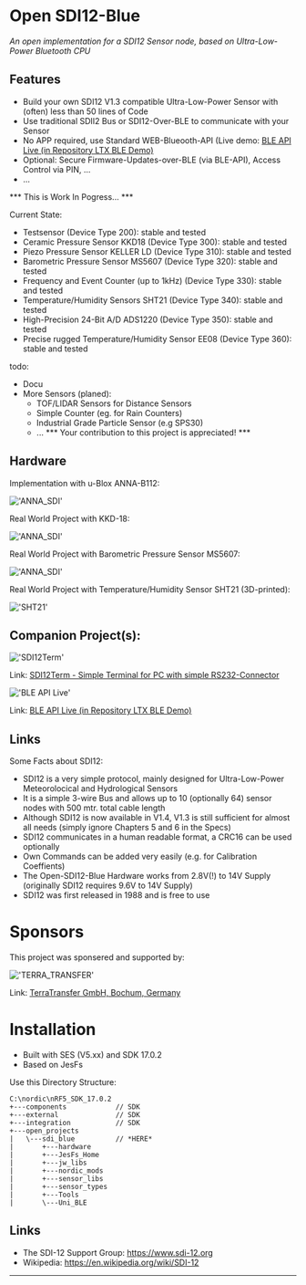 # Open SDI12-Blue #
_An open implementation for a SDI12 Sensor node, based on Ultra-Low-Power Bluetooth CPU_

## Features ##
- Build your own SDI12 V1.3 compatible Ultra-Low-Power Sensor with (often) less than 50 lines of Code
- Use traditional SDII2 Bus or SDI12-Over-BLE to communicate with your Sensor
- No APP required, use Standard WEB-Blueooth-API (Live demo: [BLE API Live (in Repository LTX BLE Demo)](https://joembedded.github.io/ltx_ble_demo/ble_api/index.html)
- Optional: Secure Firmware-Updates-over-BLE (via BLE-API), Access Control via PIN, ...
- ...

*** This is Work In Pogress... ***

Current State:
- Testsensor (Device Type 200): stable and tested
- Ceramic Pressure Sensor KKD18 (Device Type 300): stable and tested
- Piezo Pressure Sensor KELLER LD (Device Type 310): stable and tested
- Barometric Pressure Sensor MS5607 (Device Type 320): stable and tested
- Frequency and Event Counter (up to 1kHz) (Device Type 330): stable and tested
- Temperature/Humidity Sensors SHT21 (Device Type 340): stable and tested
- High-Precision 24-Bit A/D ADS1220 (Device Type 350): stable and tested
- Precise rugged Temperature/Humidity Sensor EE08 (Device Type 360): stable and tested

todo: 
- Docu
- More Sensors (planed): 
  - TOF/LIDAR Sensors for Distance Sensors
  - Simple Counter (eg. for Rain Counters)
  - Industrial Grade Particle Sensor (e.g SPS30)
  - ... *** Your contribution to this project is appreciated! ***
 
 
## Hardware ##
Implementation with u-Blox ANNA-B112:

!['ANNA_SDI'](./hardware/u-Blox_anna-b112/module_0v1.jpg "ANNA-SDI")

Real World Project with KKD-18:

!['ANNA_SDI'](./Img/kkd18_300.jpg)

Real World Project with Barometric Pressure Sensor MS5607:

!['ANNA_SDI'](./Img/baro_320.jpg)

Real World Project with Temperature/Humidity Sensor SHT21 (3D-printed):

!['SHT21'](./Img/sht21_3d_340.jpg)

## Companion Project(s): ##
!['SDI12Term'](./Img/sdi12term_kl.jpg)

Link: [SDI12Term - Simple Terminal for PC with simple RS232-Connector](https://github.com/joembedded/SDI12Term)

!['BLE API Live'](./Img/bleterm.jpg)

Link: [BLE API Live (in Repository LTX BLE Demo)](https://joembedded.github.io/ltx_ble_demo/ble_api/index.html)

## Links ###

Some Facts about SDI12:
- SDI12 is a very simple protocol, mainly designed for Ultra-Low-Power Meteorolocical and Hydrological Sensors
- It is a simple 3-wire Bus and allows up to 10 (optionally 64) sensor nodes with 500 mtr. total cable length
- Although SDI12 is now available in V1.4, V1.3 is still sufficient for almost all needs (simply ignore Chapters 5 and 6 in the Specs)
- SDI12 communicates in a human readable format, a CRC16 can be used optionally
- Own Commands can be added very easily (e.g. for Calibration Coeffients)
- The Open-SDI12-Blue Hardware works from 2.8V(!) to 14V Supply (originally SDI12 requires 9.6V to 14V Supply)
- SDI12 was first released in 1988 and is free to use

# Sponsors #
This project was sponsered and supported by:

!['TERRA_TRANSFER'](./Sponsors/TerraTransfer.jpg "TERRA_TRANSFER")

Link: [TerraTransfer GmbH, Bochum, Germany](https://www.terratransfer.org)

# Installation
- Built with SES (V5.xx) and SDK 17.0.2
- Based on JesFs 

Use this Directory Structure:
```
C:\nordic\nRF5_SDK_17.0.2
+---components            // SDK
+---external              // SDK
+---integration           // SDK
+---open_projects
|   \---sdi_blue          // *HERE*
|       +---hardware
|       +---JesFs_Home
|       +---jw_libs
|       +---nordic_mods
|       +---sensor_libs
|       +---sensor_types
|       +---Tools
|       \---Uni_BLE        
```

## Links ##
- The SDI-12 Support Group: https://www.sdi-12.org
- Wikipedia: https://en.wikipedia.org/wiki/SDI-12


---
